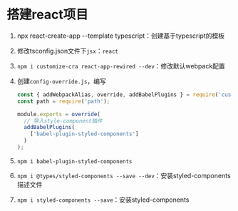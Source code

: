 # 搭建react项目

1. npx react-create-app --template typescript：创建基于typescript的模板

2. 修改tsconfig.json文件下`jsx`：`react`

3. `npm i customize-cra react-app-rewired --dev`：修改默认webpack配置

4. 创建`config-override.js`，编写

   ```javascript
   const { addWebpackAlias, override, addBabelPlugins } = require('customize-cra');
   const path = require('path');
   
   module.exports = override(
     // 导入style-component插件
     addBabelPlugins(
       ['babel-plugin-styled-components']
     )
   );
   ```

5. `npm i babel-plugin-styled-components`

6. `npm i @types/styled-components --save --dev`：安装styled-components描述文件

7. `npm i styled-components --save`：安装styled-components

